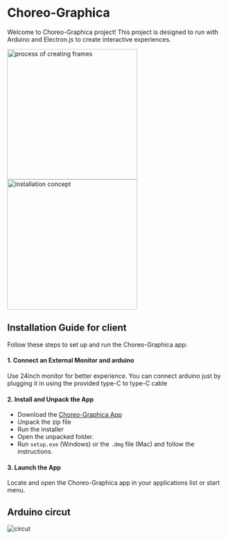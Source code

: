 # Choreo-Graphica

Welcome to Choreo-Graphica project! This project is designed to run with Arduino and Electron.js to create interactive experiences.

<img src="https://github.com/AnastasiiaPavliuk/Scapino-ballet-project/assets/133123399/4cd21474-9822-47e2-8778-a6904f0a6b39" alt="process of creating frames " height="300"/>
<img src="https://github.com/AnastasiiaPavliuk/Scapino-ballet-project/assets/133123399/a72b0527-97e5-4af0-909f-86c039cf439e" alt="installation concept" height="300"/>

## Installation Guide for client

Follow these steps to set up and run the Choreo-Graphica app:

#### 1. Connect an External Monitor and arduino
Use 24inch monitor for better experience. You can connect arduino just by plugging it in using the provided type-C to type-C cable

#### 2. Install and Unpack the App
- Download the [Choreo-Graphica App](https://drive.google.com/file/d/1CU4qKygEx9H0LNfzkony0--B2gCZkS1v/view?usp=sharing)
- Unpack the zip file
- Run the installer
- Open the unpacked folder.
- Run `setup.exe` (Windows) or the `.dmg` file (Mac) and follow the instructions.

#### 3. Launch the App 
Locate and open the Choreo-Graphica app in your applications list or start menu.



## Arduino circut 

![circut](https://github.com/AnastasiiaPavliuk/Rotrijk/assets/133123399/439029f5-72bb-4e01-b614-1be43ad94db5)
